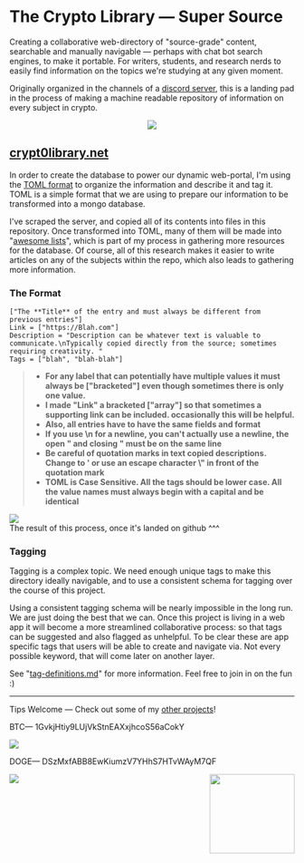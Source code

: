 # The Crypto Library — Super Source
Creating a collaborative web-directory of "source-grade" content, searchable and manually navigable — perhaps with chat bot search engines, to make it portable. For writers, students, and research nerds to easily find information on the topics we're studying at any given moment. 

Originally organized in the channels of a [discord server](http://crypt0library.net), this is a landing pad in the process of making a machine readable repository of information on every subject in crypto.

<center><img src="http://i.imgur.com/HxFqaQg.png" /></center>

## [crypt0library.net](http://crypt0library.net)

In order to create the database to power our dynamic web-portal, I'm using the [TOML format](https://github.com/toml-lang/toml) to organize the information and describe it and tag it. TOML is a simple format that we are using to prepare our information to be transformed into a mongo database. 

I've scraped the server, and copied all of its contents into files in this repository. Once transformed into TOML, many of them will be made into "[awesome lists](/projects.md)", which is part of my process in gathering more resources for the database. Of course, all of this research makes it easier to write articles on any of the subjects within the repo, which also leads to gathering more information.
  
### The Format

```
["The **Title** of the entry and must always be different from previous entries"] 
Link = ["https://Blah.com"]
Description = "Description can be whatever text is valuable to communicate.\nTypically copied directly from the source; sometimes requiring creativity. "
Tags = ["blah", "blah-blah"]
```

>* **For any label that can potentially have multiple values it must always be ["bracketed"] even though sometimes there is only one value.**
>* **I made "Link" a bracketed ["array"] so that sometimes a supporting link can be included. occasionally this will be helpful.**
>* **Also, all entries have to have the same fields and format**
>* **If you use \n for a newline, you can't actually use a newline, the open " and closing " must be on the same line**
>* **Be careful of quotation marks in text copied descriptions. Change to ' or use an escape character \\" in front of the quotation mark**
>* **TOML is Case Sensitive. All the tags should be lower case. All the value names must always begin with a capital and be identical**

<img src="http://i.imgur.com/1nmrAAu.png"/></br>
The result of this process, once it's landed on github ^^^

### Tagging

Tagging is a complex topic. We need enough unique tags to make this directory ideally navigable, and to use a consistent schema for tagging over the course of this project. 

Using a consistent tagging schema will be nearly impossible in the long run. We are just doing the best that we can. Once this project is living in a web app it will become a more streamlined collaborative process: so that tags can be suggested and also flagged as unhelpful. To be clear these are app specific tags that users will be able to create and navigate via. Not every possible keyword, that will come later on another layer.

See "[tag-definitions.md](https://github.com/infominer33/Crypto-library/blob/master/toml/tag-definitions.md)" for more information. Feel free to join in on the fun :)

---
Tips Welcome — Check out some of my [other projects](/projects.md)!

BTC— 1GvkjHtiy9LUjVkStnEAXxjhcoS56aCokY

![](http://imgur.com/yXLLm9Bl.png) 

DOGE— DSzMxfABB8EwKiumzV7YHhS7HTvWAyM7QF

![](https://i.imgur.com/0zBLoUP.png) [<img src="https://i.imgur.com/zeYCNMS.jpg" align="right" width="150" height="140">](https://github.com/infominer33/Crypto-library)
